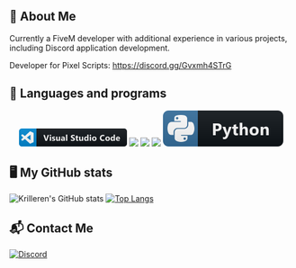 ## 👋 About Me
Currently a FiveM developer with additional experience in various projects, including Discord application development.

Developer for Pixel Scripts: https://discord.gg/Gvxmh4STrG


## 🍄 Languages and programs 
<p align="center">
<img src="https://github.com/MikeCodesDotNET/ColoredBadges/blob/master/png/dev/tools/visualstudio_code.png"/>
<img src="https://github.com/MikeCodesDotNET/ColoredBadges/blob/master/png/dev/languages/html.png"/>
<img src="https://github.com/MikeCodesDotNET/ColoredBadges/blob/master/png/dev/languages/css3.png"/>
<img src="https://github.com/MikeCodesDotNET/ColoredBadges/blob/master/png/dev/languages/js.png"/>
<img src="https://raw.githubusercontent.com/MikeCodesDotNET/ColoredBadges/4a38660afb7be89a6032218589b4454a1285c7f8/svg/dev/languages/python.svg"/>
</p>

## 🖥️ My GitHub stats

![Krilleren's GitHub stats](https://github-readme-stats.vercel.app/api?username=Krilleren&theme=react&show_icons=true)
[![Top Langs](https://github-readme-stats.vercel.app/api/top-langs/?username=Krilleren&theme=react&layout=compact)](https://github.com/anuraghazra/github-readme-stats)

## 📬 Contact Me
[![Discord](https://img.shields.io/badge/Discord-7289DA?style=for-the-badge&logo=discord&logoColor=white)](https://discord.com/users/831553710794080336)
<br>
